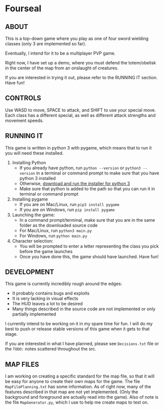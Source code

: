 # Fourseal

## ABOUT

This is a top-down game where you play as one of four sword wielding classes (only 3 are implemented so far).

Eventually, I intend for it to be a multiplayer PVP game.

Right now, I have set up a demo, where you must defend the totem/obelisk in the center of the map from an onslaught of creatures.

If you are interested in trying it out, please refer to the RUNNING IT section. Have fun!

## CONTROLS

Use WASD to move, SPACE to attack, and SHIFT to use your special move. Each class has a different special, as well as different attack strengths and movement speeds.

## RUNNING IT

This game is written in python 3 with pygame, which means that to run it you will need these installed.
1. Installing Python
    * If you already have python, run `python --version` or `python3 --version` in a terminal or command prompt to make sure that you have python 3 installed
    * Otherwise, [download and run the installer for python 3](https://www.python.org/downloads/)
    * Make sure that python is added to the path so that you can run it in terminal or command prompt
2. Installing pygame
    * If you are on Mac/Linux, run `pip3 install pygame`
    * If you are on Windows, run `pip install pygame`
3. Launching the game:
    * In a command prompt/terminal, make sure that you are in the same folder as the downloaded source code
    * For Mac/Linux, run `python3 main.py`
    * For Windows, run `python main.py`
4. Character selection:
    * You will be prompted to enter a letter representing the class you pick before the game launches
    * Once you have done this, the game should have launched. Have fun!

## DEVELOPMENT

This game is currently incredibly rough around the edges:
* It probably contains bugs and exploits
* It is very lacking in visual effects
* The HUD leaves a lot to be desired
* Many things described in the source code are not implemented or only partially implemented

I currently intend to be working on it in my spare time for fun. I will do my best to push or release stable versions of this game when it gets to that stage.

If you are interested in what I have planned, please see `Decisions.txt` file or the `TODO:` notes scattered throughout the src. 

## MAP FILES

I am working on creating a specific standard for the map file, so that it will be easy for anyone to create their own maps for the game.  The file `MapFilePlanning.txt` has some information. As of right now, many of the features described in that map are not yet implemented. (Only the background and foreground are actually read into the game). Also of note is the file `MapGenerator.py`, which I use to help me create maps to test on.